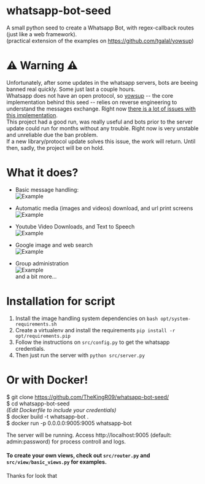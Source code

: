 # whatsapp-bot-seed
A small python seed to create a Whatsapp Bot, with regex-callback routes (just like a web framework).  
(practical extension of the examples on https://github.com/tgalal/yowsup)

# :warning: Warning :warning:
Unfortunately, after some updates in the whatsapp servers, bots are beeing banned real quickly. Some just last a couple hours.  
Whatsapp does not have an open protocol, so [yowsup](https://github.com/tgalal/yowsup/issues) -- the core implementation behind this seed -- relies on reverse engineering to understand the messages exchange. Right now [there is a lot of issues with this implementation](https://github.com/tgalal/yowsup/issues).  
This project had a good run, was really useful and bots prior to the server update could run for months without any trouble. Right now is very unstable and unreliable due the ban problem.  
If a new library/protocol update solves this issue, the work will return. Until then, sadly, the project will be on hold.

# What it does?
- Basic message handling:  
![Example](http://i.imgur.com/TbirVKg.jpg?1)  
  
  
  
- Automatic media (images and videos) download, and url print screens  
![Example](http://i.imgur.com/fItWbTR.jpg?1)  

  
  
- Youtube Video Downloads, and Text to Speech  
![Example](http://i.imgur.com/dMbWLCm.jpg?1)  

  
  
- Google image and web search  
![Example](http://i.imgur.com/gDYIEej.jpg?1)
  
  
- Group administration  
![Example](http://i.imgur.com/pSDCWDb.png?1)  
and a bit more...
  


# Installation for script
1. Install the image handling system dependencies on ```bash opt/system-requirements.sh```
2. Create a virtualenv and install the requirements  ```pip install -r opt/requirements.pip```
3. Follow the instructions on ```src/config.py``` to get the whatsapp credentials.  
4. Then just run the server with  ```python src/server.py```  

# Or with Docker!
$ git clone https://github.com/TheKingR09/whatsapp-bot-seed/  
$ cd whatsapp-bot-seed  
*(Edit Dockerfile to include your credentials)*  
$ docker build -t whatsapp-bot .  
$ docker run -p 0.0.0.0:9005:9005 whatsapp-bot  

The server will be running. Access http://localhost:9005 (default: admin:password) for process controll and logs.


#### To create your own views, check out ```src/router.py``` and ```src/view/basic_views.py``` for examples.

Thanks for look that

